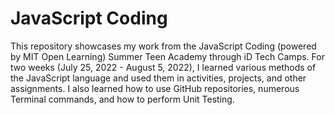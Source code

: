 # JavaScript Coding
This repository showcases my work from the JavaScript Coding (powered by MIT Open Learning) Summer Teen Academy through iD Tech Camps. For two weeks (July 25, 2022 - August 5, 2022), I learned various methods of the JavaScript language and used them in activities, projects, and other assignments. I also learned how to use GitHub repositories, numerous Terminal commands, and how to perform Unit Testing.
